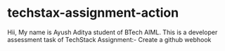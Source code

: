 # techstax-assignment-action
Hii, My name is Ayush Aditya student of BTech AIML.
This is a developer assessment task of TechStack
Assignment:-
Create a github webhook
